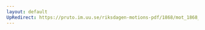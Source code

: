 ```yaml
---
layout: default
UpRedirect: https://pruto.im.uu.se/riksdagen-motions-pdf/1868/mot_1868__ak__149/mot_1868__ak__149-001.pdf
---
```

